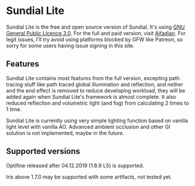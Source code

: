 # Sundial Lite

Sundial Lite is the free and open source version of Sundial. It's using [GNU General Public Licence 3.0](./LICENSE). For the full and paid version, visit [Aifadian](https://afdian.com/a/geforcelegend). For legit issues, I'll try avoid using platforms blocked by GFW like Patreon, so sorry for some users having issue signing in this site.

## Features

Sundial Lite contains most features from the full version, excepting path tracing stuff like path traced global illumination and reflection, and nether and the end effect is removed to reduce developing workload, they will be added again when Sundial Lite's framework is almost complete. It also reduced reflection and volumetric light (and fog) from calculating 2 times to 1 time.

Sundial Lite is currently using very simple lighting function based on vanilla light level with vanilla AO. Advanced ambient occlusion and other GI solution is not implemented, maybe in the future.

## Supported versions

Optifine released after 04.12.2019 (1.8.9 L5) is supported.

Iris above 1.7.0 may be supported with some artifacts, not tested yet.
